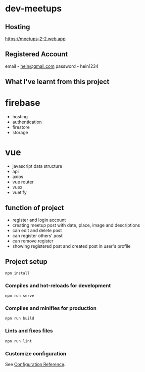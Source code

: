 # dev-meetups

## Hosting
<a href='https://meetups-2-2.web.app/'>https://meetups-2-2.web.app<a>

## Registered Account

email - hein@gmail.com
password - hein1234

## What I've learnt from this project
# firebase

- hosting
- authentication
- firestore
- storage
# vue 

- javascript data structure
- api
- axios
- vue router
- vuex
- vuetify

## function of project

- register and login account
- creating meetup post with date, place, image and descriptions
- can edit and delete post
- can register others' post
- can remove register
- showing registered post and created post in user's profile


## Project setup
```
npm install
```

### Compiles and hot-reloads for development
```
npm run serve
```

### Compiles and minifies for production
```
npm run build
```

### Lints and fixes files
```
npm run lint
```

### Customize configuration

See [Configuration Reference](https://cli.vuejs.org/config/).

